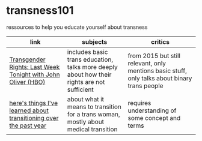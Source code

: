 # transness101
ressources to help you educate yourself about transness

| link | subjects | critics |
| -- | -- | -- |
| [Transgender Rights: Last Week Tonight with John Oliver (HBO)](https://www.youtube.com/watch?v=hmoAX9f6MOc) | includes basic trans education, talks more deeply about how their rights are not sufficient | from 2015 but still relevant, only mentions basic stuff, only talks about binary trans people |
| [here's things I've learned about transitioning over the past year](https://twitter.com/Ranting_Trans/status/1327395931583463424) | about what it means to transition for a trans woman, mostly about medical transition | requires understanding of some concept and terms |
